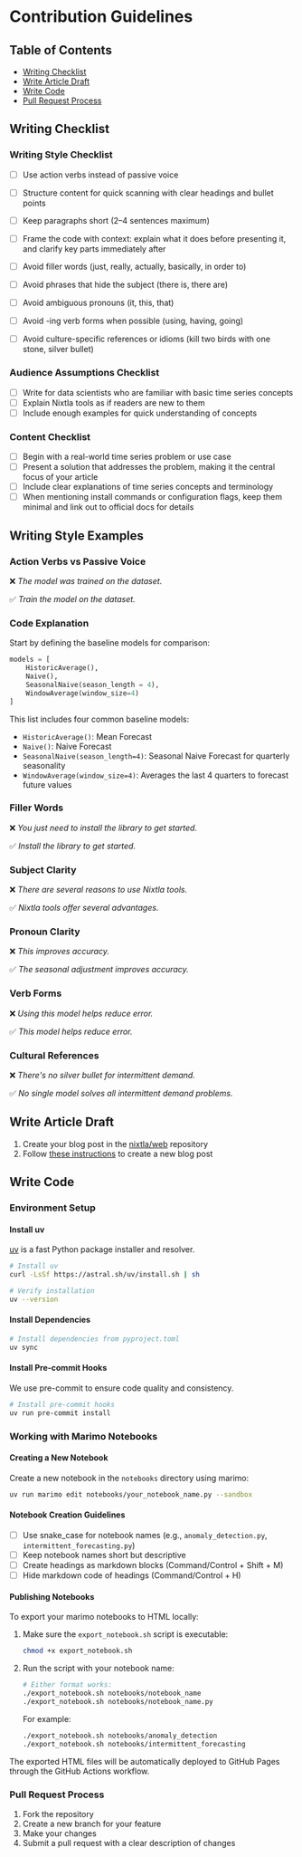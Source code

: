 # Contribution Guidelines

## Table of Contents

- [Writing Checklist](#writing-checklist)
- [Write Article Draft](#write-article-draft)
- [Write Code](#write-code)
- [Pull Request Process](#pull-request-process)

## Writing Checklist

### Writing Style Checklist

- [ ] Use action verbs instead of passive voice
- [ ] Structure content for quick scanning with clear headings and bullet points
- [ ] Keep paragraphs short (2–4 sentences maximum)
- [ ] Frame the code with context: explain what it does before presenting it, and clarify key parts immediately after
- [ ] Avoid filler words (just, really, actually, basically, in order to)
- [ ] Avoid phrases that hide the subject (there is, there are)
- [ ] Avoid ambiguous pronouns (it, this, that)
- [ ] Avoid -ing verb forms when possible (using, having, going)
- [ ] Avoid culture-specific references or idioms (kill two birds with one stone, silver bullet)


### Audience Assumptions Checklist

- [ ] Write for data scientists who are familiar with basic time series concepts
- [ ] Explain Nixtla tools as if readers are new to them
- [ ] Include enough examples for quick understanding of concepts

### Content Checklist

- [ ] Begin with a real-world time series problem or use case
- [ ] Present a solution that addresses the problem, making it the central focus of your article
- [ ] Include clear explanations of time series concepts and terminology
- [ ] When mentioning install commands or configuration flags, keep them minimal and link out to official docs for details

## Writing Style Examples

### Action Verbs vs Passive Voice

❌ *The model was trained on the dataset.*

✅ *Train the model on the dataset.*

### Code Explanation

Start by defining the baseline models for comparison:

```python
models = [
    HistoricAverage(),
    Naive(),
    SeasonalNaive(season_length = 4),
    WindowAverage(window_size=4)
]
```

This list includes four common baseline models:

- `HistoricAverage()`: Mean Forecast
- `Naive()`: Naive Forecast
- `SeasonalNaive(season_length=4)`: Seasonal Naive Forecast for quarterly seasonality
- `WindowAverage(window_size=4)`: Averages the last 4 quarters to forecast future values

### Filler Words

❌ *You just need to install the library to get started.*

✅ *Install the library to get started.*

### Subject Clarity

❌ *There are several reasons to use Nixtla tools.*

✅ *Nixtla tools offer several advantages.*

### Pronoun Clarity

❌ *This improves accuracy.*

✅ *The seasonal adjustment improves accuracy.*

### Verb Forms

❌ *Using this model helps reduce error.*

✅ *This model helps reduce error.*

### Cultural References

❌ *There's no silver bullet for intermittent demand.*

✅ *No single model solves all intermittent demand problems.*

## Write Article Draft

1. Create your blog post in the [nixtla/web](https://github.com/nixtla/web) repository
2. Follow [these instructions](https://github.com/nixtla/web?tab=readme-ov-file#blog) to create a new blog post

## Write Code

### Environment Setup

#### Install uv

[uv](https://github.com/astral.sh/uv) is a fast Python package installer and resolver.

```bash
# Install uv
curl -LsSf https://astral.sh/uv/install.sh | sh

# Verify installation
uv --version
```

#### Install Dependencies

```bash
# Install dependencies from pyproject.toml
uv sync
```

#### Install Pre-commit Hooks

We use pre-commit to ensure code quality and consistency.

```bash
# Install pre-commit hooks
uv run pre-commit install
```

### Working with Marimo Notebooks

#### Creating a New Notebook

Create a new notebook in the `notebooks` directory using marimo:

```bash
uv run marimo edit notebooks/your_notebook_name.py --sandbox
```

#### Notebook Creation Guidelines

- [ ] Use snake_case for notebook names (e.g., `anomaly_detection.py`, `intermittent_forecasting.py`)
- [ ] Keep notebook names short but descriptive
- [ ] Create headings as markdown blocks (Command/Control + Shift + M)
- [ ] Hide markdown code of headings (Command/Control + H)

#### Publishing Notebooks

To export your marimo notebooks to HTML locally:

1. Make sure the `export_notebook.sh` script is executable:

   ```bash
   chmod +x export_notebook.sh
   ```

2. Run the script with your notebook name:

   ```bash
   # Either format works:
   ./export_notebook.sh notebooks/notebook_name
   ./export_notebook.sh notebooks/notebook_name.py
   ```

   For example:

   ```bash
   ./export_notebook.sh notebooks/anomaly_detection
   ./export_notebook.sh notebooks/intermittent_forecasting
   ```

The exported HTML files will be automatically deployed to GitHub Pages through the GitHub Actions workflow.

### Pull Request Process

1. Fork the repository
2. Create a new branch for your feature
3. Make your changes
4. Submit a pull request with a clear description of changes